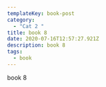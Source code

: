 ```yaml
---
templateKey: book-post
category:
  - "Cat 2 "
title: book 8
date: 2020-07-16T12:57:27.921Z
description: book 8
tags:
  - book
---
```

book 8